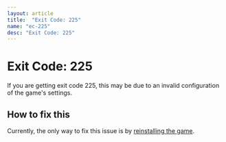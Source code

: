 ```yaml
---
layout: article
title:  "Exit Code: 225"
name: "ec-225"
desc: "Exit Code: 225"
---
```

# Exit Code: 225
If you are getting exit code 225, this may be due to an invalid configuration of the game's settings.

## How to fix this
Currently, the only way to fix this issue is by [reinstalling the game](/help/reinstalling-minecraft).
